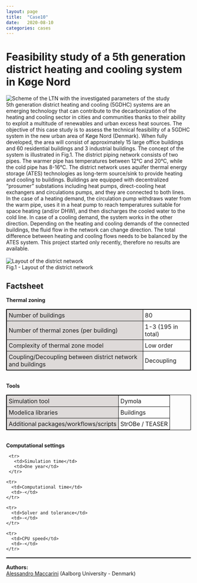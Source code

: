 ```yaml
---
layout: page
title:  "Case10"
date:   2020-08-10
categories: cases
---
```


<meta name="viewport" content="width=device-width, initial-scale=1">
<link rel="stylesheet" href="{{ site.url }}/assets/css/case1.css">



<div class="box">


<div class="title">
<h1>
Feasibility study of a 5th generation district heating and cooling system in Køge Nord
</h1>
</div>

<div>
<img class="center_m" src="{{ site.url }}/assets/img/img_cs10a.png" alt="Scheme of the LTN with the investigated parameters of the study">
</div>

<div class="text">
5th generation district heating and cooling (5GDHC) systems are an emerging technology that can contribute to the decarbonization of the heating and cooling sector in cities and communities thanks to their ability to exploit a multitude of renewables and urban excess heat sources.
The objective of this case study is to assess the technical feasibility of a 5GDHC system in the new urban area of Køge Nord (Denmark). When fully developed, the area will consist of approximately 15 large office buildings and 60 residential buildings and 3 industrial buildings.
The concept of the system is illustrated in Fig.1. The district piping network consists of two pipes. The warmer pipe has temperatures between 12°C and 20°C, while the cold pipe has 8-16°C. The district network uses aquifer thermal energy storage (ATES) technologies as long-term source/sink to provide heating and cooling to buildings. Buildings are equipped with decentralized “prosumer” substations including heat pumps, direct-cooling heat exchangers and circulations pumps, and they are connected to both lines. In the case of a heating demand, the circulation pump withdraws water from the warm pipe, uses it in a heat pump to reach temperatures suitable for space heating (and/or DHW), and then discharges the cooled water to the cold line. In case of a cooling demand, the system works in the other direction. Depending on the heating and cooling demands of the connected buildings, the fluid flow in the network can change direction. The total difference between heating and cooling flows needs to be balanced by the ATES system. This project started only recently, therefore no results are available.
<br>
<br>
<div>
<img class="center_m" src="{{ site.url }}/assets/img/img_cs10b.png" alt="Layout of the district network">
<figcaption>Fig.1 - Layout of the district network</figcaption>
</div>
</div>

<div class="text">
<head>
<style>
table, th, td {
  border: 1px solid black;
  border-collapse: collapse;
}
th, td {
  padding: 5px;
}
th {
  text-align: left;
}
</style>
</head>
<body>

<h2>Factsheet</h2>


<table style="width:100%">
<b>Thermal zoning</b>
<colgroup>
   <col span="1" style="background-color:#DEDAD9">
 </colgroup>

  <tr>
    <td>Number of buildings</td>
    <td>80</td>
  </tr>

  <tr>
    <td>Number of thermal zones (per building)</td>
    <td>1-3 (195 in total)</td>
  </tr>

  <tr>
    <td>Complexity of thermal zone model</td>
    <td>Low order</td>
  </tr>

  <tr>
    <td>Coupling/Decoupling between district network and buildings</td>
    <td>Decoupling</td>
  </tr>
</table>
<br>
  <table style="width:100%">
  <b>Tools</b>
  <colgroup>
     <col span="1" style="background-color:#DEDAD9">
   </colgroup>

   <tr>
     <td>Simulation tool</td>
     <td>Dymola</td>
   </tr>

  <tr>
    <td>Modelica libraries</td>
    <td>Buildings</td>
  </tr>

  <tr>
    <td>Additional packages/workflows/scripts</td>
    <td>StrOBe / TEASER</td>
  </tr>
  </table>

  <br>
    <table style="width:100%">
    <b>Computational settings</b>
    <colgroup>
       <col span="1" style="background-color:#DEDAD9">
     </colgroup>

     <tr>
       <td>Simulation time</td>
       <td>One year</td>
     </tr>

    <tr>
      <td>Computational time</td>
      <td>-</td>
    </tr>

    <tr>
      <td>Solver and tolerance</td>
      <td>-</td>
    </tr>

    <tr>
      <td>CPU speed</td>
      <td>-</td>
    </tr>


</table>

</body>
</div>


<div class="subtitle">
<b>Authors:</b><br>
<a href="mailto:amac@build.aau.dk">Alessandro Maccarini</a> (Aalborg University - Denmark)<br>
</div>




</div>
